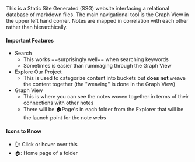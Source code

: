 This is a Static Site Generated (SSG) website interfacing a relational database of markdown files. The main navigational tool is the Graph View in the upper left hand corner. Notes are mapped in correlation with each other rather than hierarchically.

#### Important Features
- Search
	- This works ==surprisingly well== when searching keywords
	- Sometimes is easier than rummaging through the Graph View
- Explore Our Project
	- This is used to categorize content into buckets but **does not** weave the content together (the "weaving" is done in the Graph View)
- Graph View
	- This is where you can see the notes woven together in terms of their connections with other notes
	- There will be 🏠Page's in each folder from the Explorer that will be the launch point for the note webs

#### Icons to Know
- 👆: Click or hover over this
- 🏠: Home page of a folder